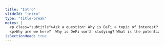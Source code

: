 ```yaml
---
title: "Intro"
slideId: "intro"
type: "title-break"
notes: |
  <p class="subtitle">Ask a question: Why is DeFi a topic of interest? As Bitcoin established centralized money, new innovation trends are exploring if a decentralized financial system can function.</p> 
  <p>Why are we here?  Why is DeFi worth studying? What is the potential impact that DeFi could have?<p>
isSectionHead: true
---
```

